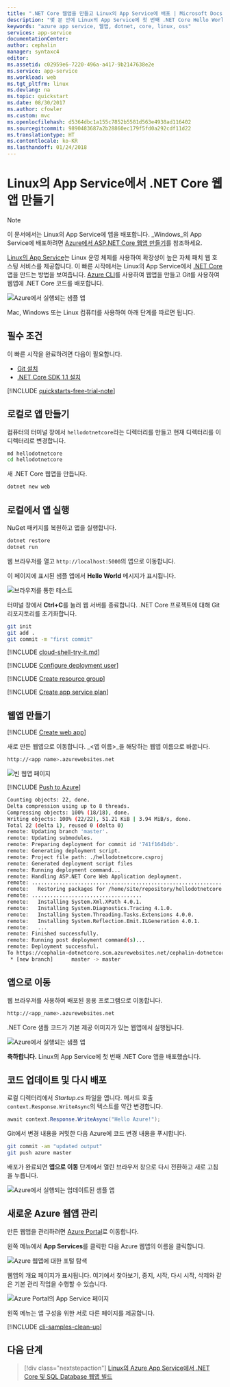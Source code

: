 ```yaml
---
title: ".NET Core 웹앱을 만들고 Linux의 App Service에 배포 | Microsoft Docs"
description: "몇 분 안에 Linux의 App Service에 첫 번째 .NET Core Hello World 앱을 배포합니다."
keywords: "azure app service, 웹앱, dotnet, core, linux, oss"
services: app-service
documentationCenter: 
author: cephalin
manager: syntaxc4
editor: 
ms.assetid: c02959e6-7220-496a-a417-9b2147638e2e
ms.service: app-service
ms.workload: web
ms.tgt_pltfrm: linux
ms.devlang: na
ms.topic: quickstart
ms.date: 08/30/2017
ms.author: cfowler
ms.custom: mvc
ms.openlocfilehash: d5364dbc1a155c7852b5581d563e4938ad116402
ms.sourcegitcommit: 9890483687a2b28860ec179f5fd0a292cdf11d22
ms.translationtype: HT
ms.contentlocale: ko-KR
ms.lasthandoff: 01/24/2018
---
```

# <a name="create-a-net-core-web-app-in-app-service-on-linux"></a>Linux의 App Service에서 .NET Core 웹앱 만들기

> [!NOTE]
> 이 문서에서는 Linux의 App Service에 앱을 배포합니다. _Windows_의 App Service에 배포하려면 [Azure에서 ASP.NET Core 웹앱 만들기](../app-service-web-get-started-dotnet.md)를 참조하세요.
>

[Linux의 App Service](app-service-linux-intro.md)는 Linux 운영 체제를 사용하여 확장성이 높은 자체 패치 웹 호스팅 서비스를 제공합니다. 이 빠른 시작에서는 Linux의 App Service에서 [.NET Core](https://docs.microsoft.com/aspnet/core/) 앱을 만드는 방법을 보여줍니다. [Azure CLI](https://docs.microsoft.com/cli/azure/get-started-with-azure-cli)를 사용하여 웹앱을 만들고 Git를 사용하여 웹앱에 .NET Core 코드를 배포합니다.

![Azure에서 실행되는 샘플 앱](media/quickstart-dotnetcore/dotnet-browse-azure.png)

Mac, Windows 또는 Linux 컴퓨터를 사용하여 아래 단계를 따르면 됩니다.

## <a name="prerequisites"></a>필수 조건

이 빠른 시작을 완료하려면 다음이 필요합니다.

* <a href="https://git-scm.com/" target="_blank">Git 설치</a>
* <a href="https://github.com/dotnet/core/blob/master/release-notes/download-archives/1.1.6-sdk-download.md" target="_blank">.NET Core SDK 1.1 설치</a>

[!INCLUDE [quickstarts-free-trial-note](../../../includes/quickstarts-free-trial-note.md)]

## <a name="create-the-app-locally"></a>로컬로 앱 만들기

컴퓨터의 터미널 창에서 `hellodotnetcore`라는 디렉터리를 만들고 현재 디렉터리를 이 디렉터리로 변경합니다.

```bash
md hellodotnetcore
cd hellodotnetcore
```

새 .NET Core 웹앱을 만듭니다.

```bash
dotnet new web
```

## <a name="run-the-app-locally"></a>로컬에서 앱 실행

NuGet 패키지를 복원하고 앱을 실행합니다.

```bash
dotnet restore
dotnet run
```

웹 브라우저를 열고 `http://localhost:5000`의 앱으로 이동합니다.

이 페이지에 표시된 샘플 앱에서 **Hello World** 메시지가 표시됩니다.

![브라우저를 통한 테스트](media/quickstart-dotnetcore/dotnet-browse-local.png)

터미널 창에서 **Ctrl+C**를 눌러 웹 서버를 종료합니다. .NET Core 프로젝트에 대해 Git 리포지토리를 초기화합니다.

```bash
git init
git add .
git commit -m "first commit"
```

[!INCLUDE [cloud-shell-try-it.md](../../../includes/cloud-shell-try-it.md)]

[!INCLUDE [Configure deployment user](../../../includes/configure-deployment-user.md)]

[!INCLUDE [Create resource group](../../../includes/app-service-web-create-resource-group.md)]

[!INCLUDE [Create app service plan](../../../includes/app-service-web-create-app-service-plan-linux.md)]

## <a name="create-a-web-app"></a>웹앱 만들기

[!INCLUDE [Create web app](../../../includes/app-service-web-create-web-app-dotnetcore-no-h.md)]

새로 만든 웹앱으로 이동합니다. _&lt;앱 이름>_을 해당하는 웹앱 이름으로 바꿉니다.

```bash
http://<app name>.azurewebsites.net
```

![빈 웹앱 페이지](media/quickstart-dotnetcore/dotnet-browse-created.png)

[!INCLUDE [Push to Azure](../../../includes/app-service-web-git-push-to-azure.md)] 

```bash
Counting objects: 22, done.
Delta compression using up to 8 threads.
Compressing objects: 100% (18/18), done.
Writing objects: 100% (22/22), 51.21 KiB | 3.94 MiB/s, done.
Total 22 (delta 1), reused 0 (delta 0)
remote: Updating branch 'master'.
remote: Updating submodules.
remote: Preparing deployment for commit id '741f16d1db'.
remote: Generating deployment script.
remote: Project file path: ./hellodotnetcore.csproj
remote: Generated deployment script files
remote: Running deployment command...
remote: Handling ASP.NET Core Web Application deployment.
remote: ...............................................................................................
remote:   Restoring packages for /home/site/repository/hellodotnetcore.csproj...
remote: ....................................
remote:   Installing System.Xml.XPath 4.0.1.
remote:   Installing System.Diagnostics.Tracing 4.1.0.
remote:   Installing System.Threading.Tasks.Extensions 4.0.0.
remote:   Installing System.Reflection.Emit.ILGeneration 4.0.1.
remote:   ...
remote: Finished successfully.
remote: Running post deployment command(s)...
remote: Deployment successful.
To https://cephalin-dotnetcore.scm.azurewebsites.net/cephalin-dotnetcore.git
 * [new branch]      master -> master
```

## <a name="browse-to-the-app"></a>앱으로 이동

웹 브라우저를 사용하여 배포된 응용 프로그램으로 이동합니다.

```bash
http://<app_name>.azurewebsites.net
```

.NET Core 샘플 코드가 기본 제공 이미지가 있는 웹앱에서 실행됩니다.

![Azure에서 실행되는 샘플 앱](media/quickstart-dotnetcore/dotnet-browse-azure.png)

**축하합니다.** Linux의 App Service에 첫 번째 .NET Core 앱을 배포했습니다.

## <a name="update-and-redeploy-the-code"></a>코드 업데이트 및 다시 배포

로컬 디렉터리에서 _Startup.cs_ 파일을 엽니다. 메서드 호출 `context.Response.WriteAsync`의 텍스트를 약간 변경합니다.

```csharp
await context.Response.WriteAsync("Hello Azure!");
```

Git에서 변경 내용을 커밋한 다음 Azure에 코드 변경 내용을 푸시합니다.

```bash
git commit -am "updated output"
git push azure master
```

배포가 완료되면 **앱으로 이동** 단계에서 열린 브라우저 창으로 다시 전환하고 새로 고침을 누릅니다.

![Azure에서 실행되는 업데이트된 샘플 앱](media/quickstart-dotnetcore/dotnet-browse-azure-updated.png)

## <a name="manage-your-new-azure-web-app"></a>새로운 Azure 웹앱 관리

만든 웹앱을 관리하려면 <a href="https://portal.azure.com" target="_blank">Azure Portal</a>로 이동합니다.

왼쪽 메뉴에서 **App Services**를 클릭한 다음 Azure 웹앱의 이름을 클릭합니다.

![Azure 웹앱에 대한 포털 탐색](./media/quickstart-dotnetcore/portal-app-service-list.png)

웹앱의 개요 페이지가 표시됩니다. 여기에서 찾아보기, 중지, 시작, 다시 시작, 삭제와 같은 기본 관리 작업을 수행할 수 있습니다. 

![Azure Portal의 App Service 페이지](media/quickstart-dotnetcore/portal-app-overview.png)

왼쪽 메뉴는 앱 구성을 위한 서로 다른 페이지를 제공합니다. 

[!INCLUDE [cli-samples-clean-up](../../../includes/cli-samples-clean-up.md)]

## <a name="next-steps"></a>다음 단계

> [!div class="nextstepaction"]
> [Linux의 Azure App Service에서 .NET Core 및 SQL Database 웹앱 빌드](tutorial-dotnetcore-sqldb-app.md)
